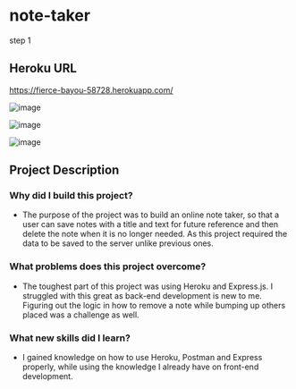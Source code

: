 # note-taker
step 1

## Heroku URL
https://fierce-bayou-58728.herokuapp.com/

![image](https://user-images.githubusercontent.com/63322716/83705525-34c97a80-a5e3-11ea-9446-6da60eb03245.png)

![image](https://user-images.githubusercontent.com/63322716/83705649-7f4af700-a5e3-11ea-818b-c30fc3ba4e5e.png)

![image](https://user-images.githubusercontent.com/63322716/83705759-c507bf80-a5e3-11ea-85ef-f6f8cf3de7c0.png)

## Project Description
### Why did I build this project?
* The purpose of the project was to build an online note taker, so that a
 user can save notes with a title and text for future reference and then delete the note when it is no longer needed. As this project required the data to be saved to the server unlike previous ones.
### What problems does this project overcome?
* The toughest part of this project was using Heroku and Express.js. I struggled with this great as back-end development is new to me. Figuring out the logic in how to remove a note while bumping up others placed was a challenge as well.
### What new skills did I learn?
* I gained knowledge on how to use Heroku, Postman and Express properly, while using the knowledge I already have on front-end development.  
